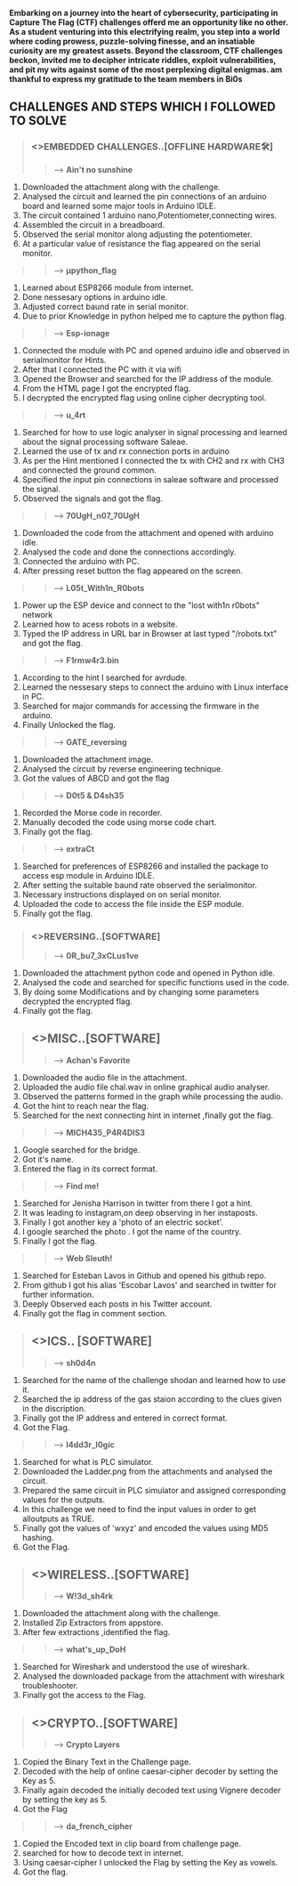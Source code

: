 __Embarking on a journey into the heart of cybersecurity, participating in Capture The Flag (CTF) challenges offerd me an opportunity like no other.
As a student venturing into this electrifying realm, you step into a world where coding prowess, puzzle-solving finesse, and an insatiable curiosity are my greatest assets.
Beyond the classroom, CTF challenges beckon, invited me to decipher intricate riddles, exploit vulnerabilities, and pit my wits against some of the most perplexing digital enigmas.
am thankful to express my gratitude to the team members in Bi0s__

 ## **CHALLENGES AND STEPS WHICH I FOLLOWED TO SOLVE**
 

>### <>EMBEDDED CHALLENGES..[OFFLINE HARDWARE🛠️]
>> --> __Ain't no sunshine__
   1. Downloaded the attachment along with the challenge.
   2. Analysed the circuit and learned the pin connections of an arduino board and learned some major tools in Arduino IDLE.
   3. The circuit contained 1 arduino nano,Potentiometer,connecting wires.
   4. Assembled the circuit in a breadboard.
   5. Observed the serial monitor along  adjusting the potentiometer.
   6. At a particular value of resistance the flag appeared on the serial monitor.
>> --> __µpython_flag__
   1. Learned about ESP8266 module from internet.
   2. Done nessesary options in arduino idle.
   3. Adjusted correct baund rate in serial monitor.
   4. Due to prior Knowledge in python helped me to capture the python flag.
>> --> __Esp-ionage__
   1. Connected the module with PC and opened arduino idle and observed in serialmonitor for Hints.
   2. After that I connected the PC with it via wifi
   3. Opened the Browser and searched for the IP address of the module.
   4. From the  HTML page I got  the encrypted flag.
   5. I decrypted the encrypted flag using online cipher decrypting tool.
>> --> __u_4rt__
   1. Searched for how to use logic analyser in signal processing and learned about the signal processing software Saleae.
   2. Learned the use of tx and rx connection ports in arduino
   3. As per the Hint mentioned I connected the tx with CH2 and rx with CH3 and connected the ground common.
   4. Specified the input pin connections in saleae software and processed the signal.
   5. Observed the signals and got the flag.
>> --> __70UgH_n07_70UgH__
   1. Downloaded the code from the attachment and opened with arduino idle.
   2. Analysed the code and done the connections accordingly.
   3. Connected the arduino with PC.
   4. After pressing reset button the flag appeared on the screen.
>> --> __L05t_With1n_R0bots__
   1. Power up the  ESP device and connect to the "lost with1n r0bots" network
   2. Learned how to acess robots in a website.
   3. Typed the IP address in URL bar in Browser at last typed "/robots.txt" and got the flag.
>> --> __F1rmw4r3.bin__
   1. According to the hint I searched for avrdude.
   2. Learned the nessesary steps to connect the arduino with Linux interface in PC.
   3. Searched for major commands for accessing the firmware in the arduino.
   4. Finally Unlocked the flag.
>> --> __GATE_reversing__
   1. Downloaded the attachment image.
   2. Analysed the circuit by reverse engineering technique.
   3. Got the values of ABCD and got the flag
>> --> __D0t5 & D4sh35__
   1. Recorded the Morse code in recorder.
   2. Manually decoded the code using morse code chart.
   3. Finally got the flag.
>> --> __extraCt__
   1. Searched for preferences of ESP8266 and installed the package to access esp module in Arduino IDLE.
   2. After setting the suitable baund rate observed the serialmonitor.
   3. Necessary instructions displayed on on serial monitor. 
   4. Uploaded the code to access the file inside the ESP module.
   5. Finally got the flag.
>### <>REVERSING..[SOFTWARE]
>> --> __0R_bu7_3xCLus1ve__
   1. Downloaded the attachment python code and opened in Python idle.
   2. Analysed the code and searched for specific functions used in the code.
   3. By doing some Modifications and by changing some parameters decrypted the encrypted flag.
   4. Finally got the flag.
> ## <>MISC..[SOFTWARE]
>> --> __Achan's Favorite__
   1. Downloaded the audio file in the attachment.
   2. Uploaded the audio file chal.wav in online graphical audio analyser.
   3. Observed the patterns formed in the graph while processing the audio.
   4. Got the hint to reach near the flag.
   5. Searched for the next connecting hint in internet ,finally got the flag.
>> --> __MICH435_P4R4DIS3__
   1. Google searched for the bridge.
   2. Got it's name.
   3. Entered the flag in its correct format.
>> --> __Find me!__
   1. Searched for Jenisha Harrison in twitter from there I got a hint.
   2. It was leading to instagram,on deep observing in her instaposts.
   3. Finally I got another key a 'photo of an electric socket'.
   4. I google searched the photo . I got the name of the country.
   5. Finally I got the flag.
>> --> __Web Sleuth!__
   1. Searched for Esteban Lavos in Github and opened his github repo.
   2. From github I got his alias 'Escobar  Lavos' and searched in twitter for further information.
   3. Deeply Observed each posts in his Twitter account.
   4. Finally got the flag in comment section.
>## <>ICS.. [SOFTWARE]
>> --> __sh0d4n__
   1. Searched for the name of the challenge shodan and learned how to use it.
   2. Searched the ip address of the gas staion according to the clues given in the discription.
   3. Finally got the IP address and entered in correct format.
   4. Got the Flag.
>> --> __l4dd3r_l0gic__
   1. Searched for what is PLC simulator.
   2. Downloaded the Ladder.png from the attachments and analysed the circuit.
   3. Prepared the same circuit in PLC simulator and assigned corresponding values for the outputs.
   4. In this challenge we need to  find the input values in order to get alloutputs as TRUE.
   5. Finally got the values of 'wxyz' and encoded the values using MD5 hashing.
   6. Got the Flag.
>## <>WIRELESS..[SOFTWARE]
>> --> __W!3d_sh4rk__
   1. Downloaded the attachment along with the challenge.
   2. Installed Zip Extractors from appstore.
   3. After few extractions ,identified the flag.
>> --> __what's_up_DoH__
   1. Searched for Wireshark and understood the use of wireshark.
   2. Analysed the downloaded package from the attachment with wireshark troubleshooter.
   3. Finally got the access to the Flag.
>## <>CRYPTO..[SOFTWARE]
>> --> __Crypto Layers__
   1. Copied the Binary Text in the Challenge page.
   2. Decoded with the help of online caesar-cipher decoder by setting the Key as 5.
   3. Finally again decoded the initially decoded text using  Vignere decoder by setting the key as 5.
   4. Got the Flag
>> --> __da_french_cipher__
   1. Copied the Encoded text in clip board from challenge page.
   2. searched for how to decode text in internet.
   3. Using caesar-cipher I unlocked the Flag by setting the Key as vowels.
   4. Got the flag.
    





  
